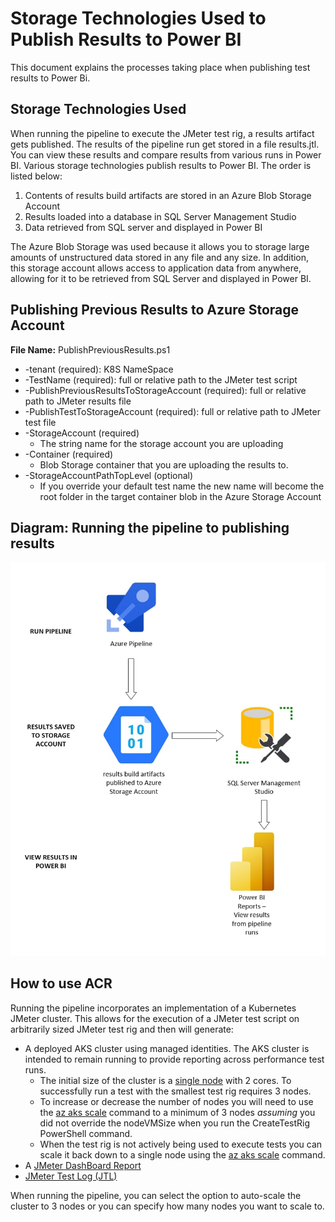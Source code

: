 # Storage Technologies Used to Publish Results to Power BI
This document explains the processes taking place when publishing test results to Power Bi.

## Storage Technologies Used
When running the pipeline to execute the JMeter test rig, a results artifact gets published. The results of the pipeline run get stored in a file results.jtl. You can view these results and compare results from various runs in Power BI. 
Various storage technologies publish results to Power BI. The order is listed below:  
1.	Contents of results build artifacts are stored in an Azure Blob Storage Account
2.	Results loaded into a database in SQL Server Management Studio
3.	Data retrieved from SQL server and displayed in Power BI
 
The Azure Blob Storage was used because it allows you to storage large amounts of unstructured data stored in any file and any size. In addition, this storage account allows access to application data from anywhere, allowing for it to be retrieved from SQL Server and displayed in Power BI. 

## Publishing Previous Results to Azure Storage Account
**File Name:** PublishPreviousResults.ps1
- -tenant (required): K8S NameSpace
- -TestName (required): full or relative path to the JMeter test script
- -PublishPreviousResultsToStorageAccount (required): full or relative path to JMeter results file
- -PublishTestToStorageAccount (required): full or relative path to JMeter test file
- -StorageAccount (required)
  - The string name for the storage account you are uploading 
- -Container (required)
  - Blob Storage container that you are uploading the results to.
- -StorageAccountPathTopLevel (optional)
  - If you override your default test name the new name will become the root folder in the target container blob in the Azure Storage Account


## Diagram: Running the pipeline to publishing results

![](storage_technologies.jpg)

## How to use ACR
Running the pipeline incorporates an implementation of a Kubernetes JMeter cluster. This allows for the execution of a JMeter test script on arbitrarily sized JMeter test rig and then will generate:
- A deployed AKS cluster using managed identities.  The AKS cluster is intended to remain running to provide reporting across performance test runs.
  - The initial size of the cluster is a [single node](https://docs.microsoft.com/en-us/azure/aks/concepts-clusters-workloads#nodes-and-node-pools) with 2 cores.  To successfully run a test with the smallest test rig requires 3 nodes.
  - To increase or decrease the number of nodes you will need to use the [az aks scale](https://docs.microsoft.com/en-us/cli/azure/aks?view=azure-cli-latest#az_aks_scale) command to a minimum of 3 nodes *assuming* you did not override the nodeVMSize when you run the CreateTestRig PowerShell command.
  - When the test rig is not actively being used to execute tests you can scale it back down to a single node using the [az aks scale](https://docs.microsoft.com/en-us/cli/azure/aks?view=azure-cli-latest#az_aks_scale) command.
- A [JMeter DashBoard Report](http://jmeter.apache.org/usermanual/generating-dashboard.html#generation)
- [JMeter Test Log \(JTL\)](https://jmeter.apache.org/usermanual/get-started.html#non_gui)

When running the pipeline, you can select the option to auto-scale the cluster to 3 nodes or you can specify how many nodes you want to scale to. 
